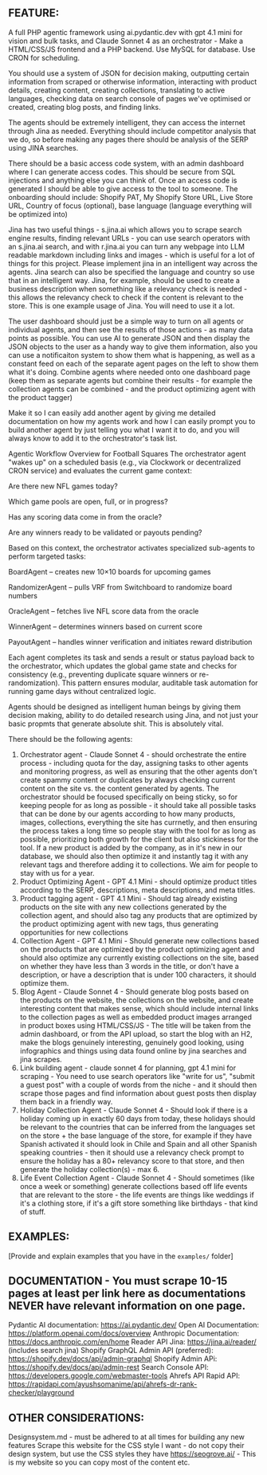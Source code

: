 ## FEATURE:

A full PHP agentic framework using ai.pydantic.dev with gpt 4.1 mini for vision and bulk tasks, and Claude Sonnet 4 as an orchestrator - Make a HTML/CSS/JS frontend and a PHP backend. Use MySQL for database. Use CRON for scheduling.

You should use a system of JSON for decision making, outputting certain information from scraped or otherwise information, interacting with product details, creating content, creating collections, translating to active languages, checking data on search console of pages we've optimised or created, creating blog posts, and finding links.

The agents should be extremely intelligent, they can access the internet through Jina as needed. Everything should include competitor analysis that we do, so before making any pages there should be analysis of the SERP using JINA searches.

There should be a basic access code system, with an admin dashboard where I can generate access codes. This should be secure from SQL injections and anything else you can think of. Once an access code is generated I should be able to give access to the tool to someone. The onboarding should include: Shopify PAT, My Shopify Store URL, Live Store URL, Country of focus (optional), base language (language everything will be optimized into)

Jina has two useful things - s.jina.ai which allows you to scrape search engine results, finding relevant URLs - you can use search operators with an s.jina.ai search, and with r.jina.ai you can turn any webpage into LLM readable markdown including links and images - which is useful for a lot of things for this project. Please implement jina in an intelligent way across the agents. Jina search can also be specified the language and country so use that in an intelligent way. Jina, for example, should be used to create a business description when something like a relevancy check is needed - this allows the relevancy check to check if the content is relevant to the store. This is one example usage of Jina. You will need to use it a lot.

The user dashboard should just be a simple way to turn on all agents or individual agents, and then see the results of those actions - as many data points as possible. You can use AI to generate JSON and then display the JSON objects to the user as a handy way to give them information, also you can use a notificaiton system to show them what is happening, as well as a constant feed on each of the separate agent pages on the left to show them what it's doing. Combine agents where needed onto one dashboard page (keep them as separate agents but combine their results - for example the collection agents can be combined - and the product optimizing agent with the product tagger)

Make it so I can easily add another agent by giving me detailed documentation on how my agents work and how I can easily prompt you to build another agent by just telling you what I want it to do, and you will always know to add it to the orchestrator's task list.

Agentic Workflow Overview for Football Squares
The orchestrator agent "wakes up" on a scheduled basis (e.g., via Clockwork or decentralized CRON service) and evaluates the current game context:

Are there new NFL games today?

Which game pools are open, full, or in progress?

Has any scoring data come in from the oracle?

Are any winners ready to be validated or payouts pending?

Based on this context, the orchestrator activates specialized sub-agents to perform targeted tasks:

BoardAgent – creates new 10×10 boards for upcoming games

RandomizerAgent – pulls VRF from Switchboard to randomize board numbers

OracleAgent – fetches live NFL score data from the oracle

WinnerAgent – determines winners based on current score

PayoutAgent – handles winner verification and initiates reward distribution

Each agent completes its task and sends a result or status payload back to the orchestrator, which updates the global game state and checks for consistency (e.g., preventing duplicate square winners or re-randomization). This pattern ensures modular, auditable task automation for running game days without centralized logic.

Agents should be designed as intelligent human beings by giving them decision making, ability to do detailed research using Jina, and not just your basic propmts that generate absolute shit. This is absolutely vital.

There should be the following agents:

1. Orchestrator agent - Claude Sonnet 4 - should orchestrate the entire process - including quota for the day, assigning tasks to other agents and monitoring progress, as well as ensuring that the other agents don't create spammy content or duplicates by always checking current content on the site vs. the content generated by agents. The orchestrator should be focused specifically on being sticky, so for keeping people for as long as possible - it should take all possible tasks that can be done by our agents according to how many products, images, collections, everything the site has currnetly, and then ensuring the process takes a long time so people stay with the tool for as long as possible, prioritizing both growth for the client but also stickiness for the tool. If a new product is added by the company, as in it's new in our database, we should also then optimize it and instantly tag it with any relevant tags and therefore adding it to collections. We aim for people to stay with us for a year.
2. Product Optimizing Agent - GPT 4.1 Mini - should optimize product titles according to the SERP, descriptions, meta descriptions, and meta titles.
3. Product tagging agent - GPT 4.1 Mini - Should tag already existing products on the site with any new collections generated by the collection agent, and should also tag any products that are optimized by the product optimizing agent with new tags, thus generating opportunities for new collections
4. Collection Agent - GPT 4.1 Mini - Should generate new collections based on the products that are optimized by the product optimizing agent and should also optimize any currently existing collections on the site, based on whether they have less than 3 words in the title, or don't have a description, or have a description that is under 100 characters, it should optimize them.
5. Blog Agent - Claude Sonnet 4 - Should generate blog posts based on the products on the website, the collections on the website, and create interesting content that makes sense, which should include internal links to the collection pages as well as embedded product images arranged in product boxes using HTML/CSS/JS - The title will be taken from the admin dashboard, or from the API upload, so start the blog with an H2, make the blogs genuinely interesting, genuinely good looking, using infographics and things using data found online by jina searches and jina scrapes.
6. Link building agent - claude sonnet 4 for planning, gpt 4.1 mini for scraping - You need to use search operators like "write for us", "submit a guest post" with a couple of words from the niche - and it should then scrape those pages and find information about guest posts then display them back in a friendly way.
7. Holiday Collection Agent - Claude Sonnet 4 - Should look if there is a holiday coming up in exactly 60 days from today, these holidays should be relevant to the countries that can be inferred from the languages set on the store + the base language of the store, for example if they have Spanish activated it should look in Chile and Spain and all other Spanish speaking countries - then it should use a relevancy check prompt to ensure the holiday has a 80+ relevancy score to that store, and then generate the holiday collection(s) - max 6.
8. Life Event Collection Agent - Claude Sonnet 4 - Should sometimes (like once a week or something) generate collections based off life events that are relevant to the store - the life events are things like weddings if it's a clothing store, if it's a gift store something like birthdays - that kind of stuff.

## EXAMPLES:

[Provide and explain examples that you have in the `examples/` folder]

## DOCUMENTATION - You must scrape 10-15 pages at least per link here as documentations NEVER have relevant information on one page.

Pydantic AI documentation: https://ai.pydantic.dev/
Open AI Documentation: https://platform.openai.com/docs/overview
Anthropic Documentation: https://docs.anthropic.com/en/home
Reader API Jina: https://jina.ai/reader/ (includes search jina)
Shopify GraphQL Admin API (preferred): https://shopify.dev/docs/api/admin-graphql
Shopify Admin APi: https://shopify.dev/docs/api/admin-rest
Search Console API: https://developers.google.com/webmaster-tools
Ahrefs API Rapid API: https://rapidapi.com/ayushsomanime/api/ahrefs-dr-rank-checker/playground

## OTHER CONSIDERATIONS:

Designsystem.md - must be adhered to at all times for building any new features
Scrape this website for the CSS style I want - do not copy their design system, but use the CSS styles they have https://seogrove.ai/ - This is my website so you can copy most of the content etc.
